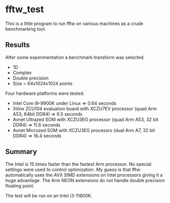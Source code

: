 # fftw_test
This is a little program to run fftw on various machines as a crude benchmarking tool.

## Results
After some experimentation a benchmark transform was selected.
* 1D
* Complex
* Double precision
* Size = 64x1024x1024 points

Four hardware platforms were tested.
* Intel Core i9-9900K under Linux => 0.64 seconds
* Xilinx ZCU104 evaluation board with XCZU7EV processor (quad Arm A53, 64bit DDR4) => 9.5 seconds
* Avnet Ultrazed SOM with XCZU3EG processor (quad Arm A53, 32 bit DDR4) => 11.6 seconds
* Avnet Microzed SOM with XCZU3EG processro (dual Arm A7, 32 bit DDR4) => 16.4 seconds

## Summary
The Intel is 15 times faster than the fastest Arm processor. No special settings were used to control optimization. My guess is that fftw automatically uses the AVX SIMD extensions on Intel processors giving it a huge advantage. The Arm NEON extensions do not handle double precision floating point.

The test will be run on an Intel i3-11600K.
